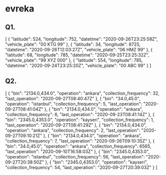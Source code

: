 # evreka


## Q1.



[
    {
        "latitude": 524,
        "longitude": 752,
        "datetime": "2020-09-26T23:25:58Z",
        "vehicle_plate": "00 KTG 99"
    },
    {
        "latitude": 34,
        "longitude": 8725,
        "datetime": "2020-09-26T12:03:27Z",
        "vehicle_plate": "06 HMZ 99"
    },
    {
        "latitude": 68,
        "longitude": 785,
        "datetime": "2020-09-25T23:25:32Z",
        "vehicle_plate": "99 XYZ 000"
    },
    {
        "latitude": 554,
        "longitude": 785,
        "datetime": "2020-09-24T23:25:20Z",
        "vehicle_plate": "00 ABC 99"
    }
]



## Q2. 








[
    {
        "bin": "2134.0,434.0",
        "operation": "ankara",
        "collection_frequency": 32,
        "last_operation": "2020-09-27T08:40:47Z"
    },
    {
        "bin": "34.0,45.0",
        "operation": "istanbul",
        "collection_frequency": 5,
        "last_operation": "2020-09-27T08:41:04Z"
    },
    {
        "bin": "2134.0,434.0",
        "operation": "ankara",
        "collection_frequency": 6,
        "last_operation": "2020-09-23T08:41:14Z"
    },
    {
        "bin": "2345.0,4353.0",
        "operation": "kayseri",
        "collection_frequency": 1,
        "last_operation": "2020-09-27T08:41:29Z"
    },
    {
        "bin": "2134.0,434.0",
        "operation": "ankara",
        "collection_frequency": 2,
        "last_operation": "2020-09-27T09:10:21Z"
    },
    {
        "bin": "2134.0,434.0",
        "operation": "ankara",
        "collection_frequency": 7,
        "last_operation": "2020-09-26T09:10:35Z"
    },
    {
        "bin": "34.0,45.0",
        "operation": "ankara",
        "collection_frequency": 6565,
        "last_operation": "2020-09-10T16:58:03Z"
    },
    {
        "bin": "2345.0,4353.0",
        "operation": "istanbul",
        "collection_frequency": 56,
        "last_operation": "2020-09-27T20:38:50Z"
    },
    {
        "bin": "2345.0,4353.0",
        "operation": "kayseri",
        "collection_frequency": 54,
        "last_operation": "2020-09-27T20:39:03Z"
    }
]




